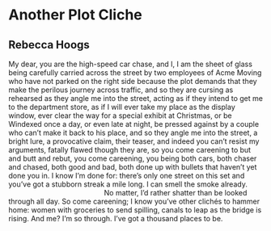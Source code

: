 # Another Plot Cliche
## Rebecca Hoogs
My dear, you are the high-speed car chase, and I,
I am the sheet of glass being carefully carried
across the street by two employees of Acme Moving
who have not parked on the right side
because the plot demands that they make
the perilous journey across traffic,
and so they are cursing as rehearsed
as they angle me into the street, acting as if
they intend to get me to the department store, as if
I will ever take my place as the display window, ever clear
the way for a special exhibit at Christmas, or be Windexed
once a day, or even late at night, be pressed against
by a couple who can’t make it back to his place,
and so they angle me into the street, a bright lure,
a provocative claim, their teaser, and indeed
you can’t resist my arguments, fatally flawed
though they are, so you come careening to but and butt
and rebut, you come careening, you being
both cars, both chaser and chased, both good and bad, both
done up with bullets that haven’t yet done you in.
I know I’m done for: there’s only one street
on this set and you’ve got a stubborn streak a mile long.
I can smell the smoke already.
                                                No matter, I’d rather shatter
than be looked through all day. So come careening; I know
you’ve other clichés to hammer home: women with groceries
to send spilling, canals to leap as the bridge is rising.
And me? I’m so through. I’ve got a thousand places to be.